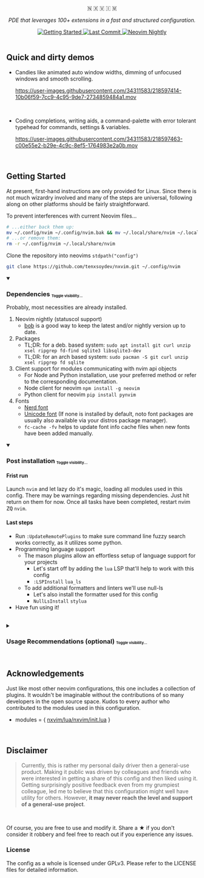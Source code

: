 <br />
<div align="center">
  <p>🇳 🇽 🇻 🇮 🇲</p>
  <p><em>PDE that leverages 100+ extensions in a fast and structured configuration.</em></p>
  <div>
    <a href="https://github.com/tenxsoydev/nxvim#getting-started">
      <img
        alt="Getting Started"
        src="https://img.shields.io/badge/%20Getting%20Started-%20.svg?&style=for-the-badge&logo=ApacheRocketMQ&color=7A88CF&logoColor=C0CAF5&labelColor=414868"
      />
    </a>
    <!-- <a href="https://github.com/tenxsoydev/nxvim/blob/main/LICENSE-GPL"> -->
    <!--   <img src="https://img.shields.io/github/license/tenxsoydev/nxvim?style=for-the-badge&amp&logo=GNU&label=License&color=FFB86C&labelColor=343746" alt="License"> -->
    <!-- </a> -->
    <a href="https://github.com/tenxsoydev/nxvim/pulse">
      <img
        alt="Last Commit"
        src="https://img.shields.io/github/last-commit/tenxsoydev/nxvim?style=for-the-badge&logo=github&color=6183bb&logoColor=c0caf5&labelColor=414868"
      />
    </a>
    <a href="https://github.com/neovim/neovim">
      <img
        alt="Neovim Nightly"
        src="https://img.shields.io/badge/Neovim-nightly-%20.svg?style=for-the-badge&color=BB9AF7&logo=Neovim&logoColor=C0CAF5&labelColor=414868"
      />
    </a>
  </div>
</div>

<br>

## Quick and dirty demos

- Candies like animated auto window widths, dimming of unfocused windows and smooth scrolling.

  https://user-images.githubusercontent.com/34311583/218597414-10b06f59-7cc9-4c95-9de7-2734859484a1.mov

<br>

- Coding completions, writing aids, a command-palette with error tolerant typehead for commands, settings & variables.

  https://user-images.githubusercontent.com/34311583/218597463-c00e55e2-b29e-4c9c-8ef5-1764983e2a0b.mov

<br>

## Getting Started

At present, first-hand instructions are only provided for Linux. Since there is not much wizardry involved and many of the steps are universal, following along on other platforms should be fairly straightforward.

To prevent interferences with current Neovim files...

```sh
# ...either back them up:
mv ~/.config/nvim ~/.config/nvim.bak && mv ~/.local/share/nvim ~/.local/share/nvim.bak
# ...or remove them:
rm -r ~/.config/nvim ~/.local/share/nvim
```

Clone the repository into neovims `stdpath("config")`

```sh
git clone https://github.com/tenxsoydev/nxvim.git ~/.config/nvim
```

<details open>
<summary><h3>Dependencies <sub><sup><sub>Toggle visibility...</sub></sup></sub></h3></summary>

Probably, most necessities are already installed.

1. Neovim nightly (statuscol support)
   - [bob][10] is a good way to keep the latest and/or nightly version up to date.
2. Packages
   - TL;DR: for a deb. based system: `sudo apt install git curl unzip xsel ripgrep fd-find sqlite3 libsqlite3-dev`
   - TL;DR: for an arch based system: `sudo pacman -S git curl unzip xsel ripgrep fd sqlite`
3. Client support for modules communicating with nvim api objects
   - For Node and Python installation, use your preferred method or refer to the corresponding documentation.
   - Node client for neovim `npm install -g neovim`
   - Python client for neovim `pip install pynvim`
4. Fonts
   - [Nerd font][20]
   - [Unicode font][30] (If none is installed by default, noto font packages are usually also available via your distros package manager).
   - `fc-cache -fv` helps to update font info cache files when new fonts have been added manually.

</details>

<details open>
<summary><h3>Post installation <sub><sup><sub>Toggle visibility...</sub></sup></sub></h3></summary>

#### Frist run

Launch `nvim` and let lazy do it's magic, loading all modules used in this config. There may be warnings regarding missing dependencies. Just hit return on them for now. Once all tasks have been completed, restart nvim <kbd>ZQ</kbd> `nvim`.

#### Last steps

- Run `:UpdateRemotePlugins` to make sure command line fuzzy search works correctly, as it utilizes some python.
- Programming language support
  - The mason plugins allow an effortless setup of language support for your projects
    - Let's start off by adding the `lua` LSP that'll help to work with this config
    - `:LSPInstall` `lua_ls`
  - To add additional formatters and linters we'll use null-ls
    - Let's also install the formatter used for this config
    - `NullLsInstall` `stylua`
- Have fun using it!

</details>

<br>
<details>
<summary><h3>Usage Recommendations (optional) <sub><sup><sub>Toggle visibility...</sub></sup></sub></h3></summary>

- The recommended terminal is [kitty][40]. A feature-rich, GPU accelerated terminal with its core written in `C`.
- The config is optimized for use with the official dracula colorscheme in a "pseudo-transparent" style.
- For usage inside a terminal any used colorscheme should be matched with the colorscheme of the terminal.
  - In case you are interested in the one used on the screenshots: [dots/tooltime/.config/kitty][50]
- Alternatively, a graphically enriched - but functionally slightly compromised - experience using [neovide][60] with multigrid enabled might be worth the trade-off for you.
- An easy way to improve ergonomics in a keyboard-focused environment is by remapping the positions of frequently used keys. One doesn't need a programmable keyboard to do this, as keyboard settings in any desktop environment support simple modifications. For instance, one could make the Caps Lock key behave as an additional Escape key and use Shift+Caps Lock for the regular Caps Lock function. Moreover, if not using macOS, swapping the more frequently used Control key with Alt can provide a more comfortable, Mac-command-key-like experience.

**Note on Performance**

- On low-spec systems, performance can be improved by changing `animation.fps = 30 -- instead of 60` in `plugins/windows.lua` and - in case of using terminals with font ligature rendering support - disabling them (e.g. with kitty: by adding `disable_ligatures always` to your `kitty.conf`)
</details>

<br>

## Acknowledgements

Just like most other neovim configurations, this one includes a collection of plugins. It wouldn't be imaginable without the contributions of so many developers in the open source space. Kudos to every author who contributed to the modules used in this configuration.

- modules = { [nxvim/lua/nxvim/init.lua][70] }

<br>

## Disclaimer

> Currently, this is rather my personal daily driver then a general-use product. Making it public was driven by colleagues and friends who were interested in getting a share of this config and then liked using it. Getting surprisingly positive feedback even from my grumpiest colleague, led me to believe that this configuration might well have utility for others. However, **it may never reach the level and support of a general-use project**.

<br>

Of course, you are free to use and modify it. Share a ★ if you don't consider it robbery and feel free to reach out if you experience any issues.

### License

The config as a whole is licensed under GPLv3. Please refer to the LICENSE files for detailed information.

[10]: https://github.com/MordechaiHadad/bob
[20]: https://github.com/ryanoasis/nerd-fonts/#patched-fonts
[30]: https://github.com/googlefonts/noto-emoji
[40]: https://github.com/kovidgoyal/kitty
[50]: https://github.com/tobealive/dots/tree/tooltime/.config/kitty
[60]: https://github.com/neovide/neovide/
[70]: https://github.com/tenxsoydev/nxvim/blob/main/lua/nxvim/init.lua#L15
